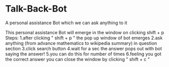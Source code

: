 # Talk-Back-Bot
A personal assistance Bot which we can ask anything to it 

This personal assistance Bot will emerge in the window on clicking shift + p
Steps:
1.after clicking " shift + p " the pop up window of bot emerges
2.ask anything (from advance mathematics to wikipedia summary) in question section
3.click search button
4.wait for a sec the answer pops out with bot saying the answer!
5.you can do this for number of times
6.feeling you got the correct answer you can close the window by clicking " shift + c "
